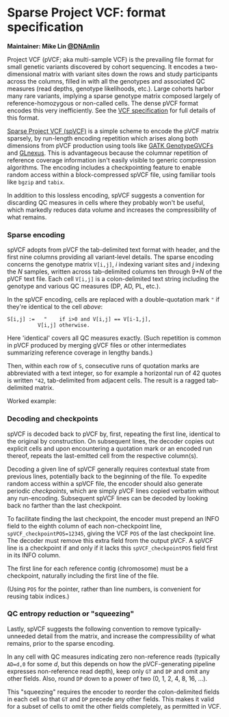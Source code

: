 # Sparse Project VCF: format specification

**Maintainer: Mike Lin [@DNAmlin](https://twitter.com/DNAmlin)**

Project VCF (pVCF; aka multi-sample VCF) is the prevailing file format for small genetic variants discovered by cohort sequencing. It encodes a two-dimensional matrix with variant sites down the rows and study participants across the columns, filled in with all the genotypes and associated QC measures (read depths, genotype likelihoods, etc.). Large cohorts harbor many rare variants, implying a sparse genotype matrix composed largely of reference-homozygous or non-called cells. The dense pVCF format encodes this very inefficiently. See the [VCF specification](http://samtools.github.io/hts-specs/VCFv4.3.pdf) for full details of this format.

[Sparse Project VCF (spVCF)](https://github.com/mlin/spVCF) is a simple scheme to encode the pVCF matrix sparsely, by run-length encoding repetition which arises along both dimensions from pVCF production using tools like [GATK GenotypeGVCFs](https://software.broadinstitute.org/gatk/documentation/tooldocs/3.8-0/org_broadinstitute_gatk_tools_walkers_variantutils_GenotypeGVCFs.php) and [GLnexus](https://github.com/dnanexus-rnd/GLnexus). This is advantageous because the columnar repetition of reference coverage information isn't easily visible to generic compression algorithms. The encoding includes a checkpointing feature to enable random access within a block-compressed spVCF file, using familiar tools like `bgzip` and `tabix`.

In addition to this lossless encoding, spVCF suggests a convention for discarding QC measures in cells where they probably won't be useful, which markedly reduces data volume and increases the compressibility of what remains.

### Sparse encoding

spVCF adopts from pVCF the tab-delimited text format with header, and the first nine columns providing all variant-level details. The sparse encoding concerns the genotype matrix `V[i,j]`, *i* indexing variant sites and *j* indexing the *N* samples, written across tab-delimited columns ten through 9+*N* of the pVCF text file. Each cell `V[i,j]` is a colon-delimited text string including the genotype and various QC measures (DP, AD, PL, etc.).

In the spVCF encoding, cells are replaced with a double-quotation mark `"` if they're identical to the cell *above*: 

```
S[i,j] :=   "    if i>0 and V[i,j] == V[i-1,j],
          V[i,j] otherwise.
```

Here 'identical' covers all QC measures exactly. (Such repetition is common in pVCF produced by merging gVCF files or other intermediates summarizing reference coverage in lengthy bands.)

Then, within each row of `S`, consecutive runs of quotation marks are abbreviated with a text integer, so for example a horizontal run of 42 quotes is written `"42`, tab-delimited from adjacent cells. The result is a ragged tab-delimited matrix.

Worked example:

### Decoding and checkpoints

spVCF is decoded back to pVCF by, first, repeating the first line, identical to the original by construction. On subsequent lines, the decoder copies out explicit cells and upon encountering a quotation mark or an encoded run thereof, repeats the last-emitted cell from the respective column(s).

Decoding a given line of spVCF generally requires contextual state from previous lines, potentially back to the beginning of the file. To expedite random access within a spVCF file, the encoder should also generate periodic *checkpoints*, which are simply pVCF lines copied verbatim without any run-encoding. Subsequent spVCF lines can be decoded by looking back no farther than the last checkpoint.

To facilitate finding the last checkpoint, the encoder must prepend an INFO field to the eighth column of each non-checkpoint line, `spVCF_checkpointPOS=12345`, giving the VCF `POS` of the last checkpoint line. The decoder must remove this extra field from the output pVCF. A spVCF line is a checkpoint if and only if it lacks this `spVCF_checkpointPOS` field first in its INFO column.

The first line for each reference contig (chromosome) must be a checkpoint, naturally including the first line of the file.

(Using `POS` for the pointer, rather than line numbers, is convenient for reusing tabix indices.)

### QC entropy reduction or "squeezing"

Lastly, spVCF suggests the following convention to remove typically-unneeded detail from the matrix, and increase the compressibility of what remains, prior to the sparse encoding.

In any cell with QC measures indicating zero non-reference reads (typically `AD=d,0` for some *d*, but this depends on how the pVCF-generating pipeline expresses non-reference read depth), keep only `GT` and `DP` and omit any other fields. Also, round `DP` down to a power of two (0, 1, 2, 4, 8, 16, ...).

This "squeezing" requires the encoder to reorder the colon-delimited fields in each cell so that `GT` and `DP` precede any other fields. This makes it valid for a subset of cells to omit the other fields completely, as permitted in VCF.
